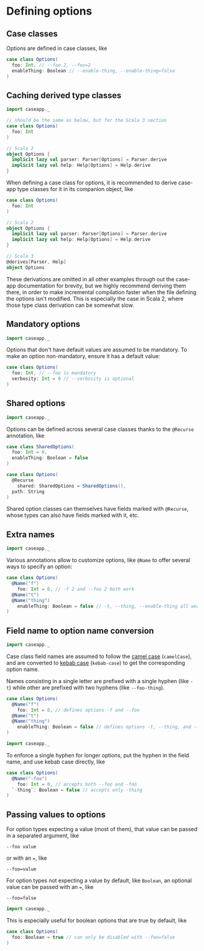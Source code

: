 # Defining options


## Case classes

Options are defined in case classes, like
```scala mdoc:silent
case class Options(
  foo: Int, // --foo 2, --foo=2
  enableThing: Boolean // --enable-thing, --enable-thing=false
)
```

## Caching derived type classes

```scala mdoc:invisible:reset
import caseapp._
```

```scala mdoc:silent
// should be the same as below, but for the Scala 3 section
case class Options(
  foo: Int
)

// Scala 2
object Options {
  implicit lazy val parser: Parser[Options] = Parser.derive
  implicit lazy val help: Help[Options] = Help.derive
}
```

When defining a case class for options, it is recommended to derive case-app
type classes for it in its companion object, like
```scala
case class Options(
  foo: Int
)

// Scala 2
object Options {
  implicit lazy val parser: Parser[Options] = Parser.derive
  implicit lazy val help: Help[Options] = Help.derive
}

// Scala 3
@derives[Parser, Help]
object Options
```

These derivations are omitted in all other examples through out the case-app
documentation for brevity, but we highly recommend deriving them there, in order
to make incremental compilation faster when the file defining the options isn't modified.
This is especially the case in Scala 2, where those type class derivation can be somewhat
slow.

## Mandatory options

```scala mdoc:invisible:reset
import caseapp._
```

Options that don't have default values are assumed to be mandatory. To
make an option non-mandatory, ensure it has a default value:
```scala mdoc:silent
case class Options(
  foo: Int, // --foo is mandatory
  verbosity: Int = 0 // --verbosity is optional
)
```

## Shared options

```scala mdoc:invisible:reset
import caseapp._
```

Options can be defined across several case classes thanks to the `@Recurse`
annotation, like
```scala mdoc:silent
case class SharedOptions(
  foo: Int = 0,
  enableThing: Boolean = false
)

case class Options(
  @Recurse
    shared: SharedOptions = SharedOptions(),
  path: String
)
```

Shared option classes can themselves have fields marked with `@Recurse`, whose
types can also have fields marked with it, etc.

## Extra names

```scala mdoc:invisible:reset
import caseapp._
```

Various annotations allow to customize options, like `@Name` to offer
several ways to specify an option:
```scala mdoc:silent
case class Options(
  @Name("f")
    foo: Int = 0, // -f 2 and --foo 2 both work
  @Name("t")
  @Name("thing")
    enableThing: Boolean = false // -t, --thing, --enable-thing all work
)
```

## Field name to option name conversion

```scala mdoc:invisible:reset
import caseapp._
```

Case class field names are assumed to follow the
[camel case](https://en.wikipedia.org/wiki/Camel_case) (`camelCase`), and are converted to
[kebab case](https://developer.mozilla.org/en-US/docs/Glossary/Kebab_case) (`kebab-case`) to
get the corresponding option name.

Names consisting in a single letter are
prefixed with a single hyphen (like `-t`) while other are prefixed with two hyphens
(like `--foo-thing`).
```scala mdoc:silent
case class Options(
  @Name("f")
    foo: Int = 0, // defines options -f and --foo
  @Name("t")
  @Name("thing")
    enableThing: Boolean = false // defines options -t, --thing, and --enable-thing
)
```

```scala mdoc:invisible:reset
import caseapp._
```

To enforce a single hyphen for longer options, put the hyphen in the field name,
and use kebab case directly, like
```scala mdoc:silent
case class Options(
  @Name("-foo")
    foo: Int = 0, // accepts both --foo and -foo
  `-thing`: Boolean = false // accepts only -thing
)
```

## Passing values to options

For option types expecting a value (most of them), that value can be passed in a separated
argument, like
```text
--foo value
```
or with an `=`, like
```text
--foo=value
```

For option types not expecting a value by default, like `Boolean`, an optional value
can be passed with an `=`, like
```text
--foo=false
```

```scala mdoc:invisible:reset
import caseapp._
```

This is especially useful for boolean options that are true by default, like
```scala mdoc:silent
case class Options(
  foo: Boolean = true // can only be disabled with --foo=false
)
```

